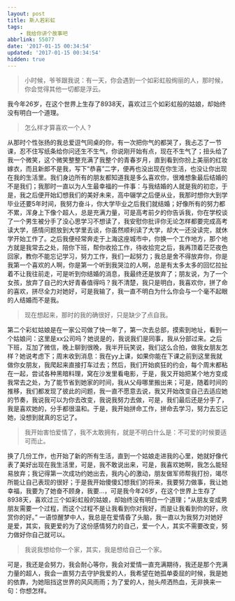 ```yaml
---
layout: post
title: 斯人若彩虹
tags: 
    - 我给你讲个故事吧
abbrlink: 55077
date: '2017-01-15 00:34:54'
updated: '2017-01-15 00:34:54'
hidden: true
---
```



> 小时候，爷爷跟我说：有一天，你会遇到一个如彩虹般绚丽的人，那时候，你会觉得其他一切都是浮云。

 我今年26岁，在这个世界上生存了8938天，喜欢过三个如彩虹般的姑娘，却始终没有明白一个道理。

> 怎么样才算喜欢一个人 ?

 从那时个性张扬的我总爱逗气同桌的你，有一次把你气的都哭了，我忐忑了一节课，忍不住写纸条给你问还生不生气，你说刚开始有点，现在不生气了；扭头给了我一个微笑，这个微笑整整充满了我整个的青春岁月，直到看到你扮上美丽的红妆嫁衣，而且新郎不是我，写下“恭喜”二字，便再也没出现在你生活，也没让你出现在我的生活里。我们身边所有的朋友都知道我是多么喜欢你，很难想象最后结婚的不是我们；我那时一直以为人生最幸福的一件事：与我结婚的人就是我的初恋，于是，我之后便开始幻想我们的美好未来，高中辍学之后便从业，我那时想你大到学毕业还要5年时间，我努力奋斗，你大学毕业之后我们就结婚；好像所有的努力都不累，浑身上下像个超人，总是充满力量，可是高考前夕的你告诉我，你在学校谈了一个男生被分手了没心思学习不想读了，我安慰你批评你无论怎样都要完成高考读大学，感情问题放到大学里去谈，你虽然顺利读了大学，却大一还没读完，就休学开始工作了。之后我便经常奔走于上海这座城市中，你换一个工作地方，那个地方就是我常去之处，陪你下班，帮你收拾工作，待收拾完之后，我再顶着茫茫夜色回家，教你不能忘记学习，努力工作，我们一起努力；我总是舍不得放弃你，你是我第一个喜欢的人啊，你是第一个听到我哭泣的人啊，总是有太多太多的回忆拉扯着不让我往前走，可是听到你结婚的消息，我最终还是放弃了；朋友说，为了一个女孩，放弃了自己的大好青春值得吗？我不清楚，我只是明白，我喜欢你，拼了命的喜欢，拼尽全力对她好，可是我输了，我一直不明白为什么你会与一个毫不起眼的人结婚而不是我。

> 现在想起来，那时的我的确很好，只是缺少了点自我。

 第二个彩虹姑娘是在一家公司做了快一年了，第一次去总部，摸索到地址，看到一个姑娘问：这里是xx公司吗？她说是的，我说我们是同事，我从分部过来。之后下班，互加了微信，晚上聊到很晚，我半开玩笑说，我们这么合拍，做我女朋友怎样？她说考虑下；周末收到消息：我在yy上课，如果你能在下课之前到这里我就做你女朋友，我爬起来直接打车过去；然后，我们开始疯狂的约会，每个周末都粘在一起，尝试各种黑暗料理，窝在沙发里看电影，于是，我又开始把某个地方变成我常去之处，为了能节省到她家的时间，我从父母哪里搬出来；可是，随着时间的推移，我们都发现了彼此的问题，我一直不愿意去说，我又开始改变自己去适应她的节奏，我说我可以为你去改变，我说我努力去做，可是，我们最后还是分手了，我是喜欢她的，分手都很温和。于是，我开始拼命工作，拼命去学习，努力去忘记她，没想到就真的忘记了。

> 我开始害怕爱情了，我不太敢拥有，就是不明白什么是：不可爱的时候要适可而止。

 换了几份工作，也开始了新的所有生活，直到一个姑娘走进我的心里，她就好像代表了美好出现在我生活里，可是，我不敢说出来，可是，我喜欢她啊，我怎么能轻易放弃；我记得第一次成功约她出去，我内心的激动，朋友做军师帮我打扮，竭尽所能让自己表现的很好；于是我开始傻傻幻想我们的将来，我要努力做事，我让她幸福，我要为了她奋不顾身，我要...，可是我今年26岁，在这个世界上生存了8938天，喜欢过三个如彩虹般的姑娘，却始终没有明白一个道理；“从朋友变成男朋友需要一个过程，而这个过程不是让我看到你对我好，而是让我看到你的好，欣赏你的好。” 一语惊醒梦中人，我总是在爱情昏了头脑，我一直以为我努力对她好是爱，其实，我更爱的为了这份感情努力的自己，爱一个人，其实不需要改变，努力做好你自己就可以。

> 我说我想给你一个家，其实，我是想给自己一个家。

 可是，我还是会努力，我会耐心等你，我会对爱情一直充满期待，我还是那个充满力量的超人，我会一直努力去守护我爱的人，我希望在她孤单委屈的时候，我是她的依靠，为她阻挡这世界的风风雨雨；为了爱的人，抛头颅洒热血，无非换来一句：你想怎样。
